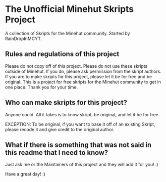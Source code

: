 # The Unofficial Minehut Skripts Project
A collection of Skripts for the Minehut community. Started by RainDropInMCYT.

## Rules and regulations of this project
Please do not copy off of this project. Please do not use these skripts outside of Minehut. If you do, please ask permission from the skript authors. If you are to make skripts for this project, please let it be for free and be original. This is a project for free skripts for the Minehut community to get in one place. Thank you for your time.

## Who can make skripts for this project?
Anyone could. All it takes is to know skript, be original, and let it be for free.

EXCEPTION: To be original, if you want to base it off of an existing Skript, please recode it and give credit to the original author.

## What if there is something that was not said in this readme that I need to know?
Just ask me or the Maintainers of this project and they will add it for you! :)

Have a great day! :)
